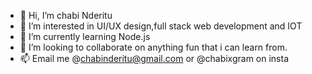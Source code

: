 - 👋 Hi, I’m chabi Nderitu
- 👀 I’m interested in UI/UX design,full stack web development and IOT
- 🌱 I’m currently learning Node.js
- 💞️ I’m looking to collaborate on anything fun that i can learn from.
- 📫 Email me @chabinderitu@gmail.com or @chabixgram on insta

<!---
chabitakesthegold/chabitakesthegold is a ✨ special ✨ repository because its `README.md` (this file) appears on your GitHub profile.
You can click the Preview link to take a look at your changes.
--->
